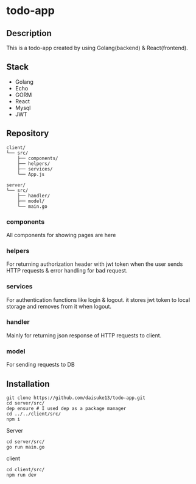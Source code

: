 # todo-app

## Description
This is a todo-app created by using Golang(backend) & React(frontend).

## Stack
- Golang
- Echo
- GORM
- React
- Mysql
- JWT

## Repository
```
client/
└── src/
    ├── components/
    ├── helpers/
    ├── services/
    └── App.js

server/
└── src/
    ├── handler/
    ├── model/
    └── main.go
```
### components
All components for showing pages are here
### helpers
For returning authorization header with jwt token when the user sends HTTP requests & error handling for bad request.
### services
For authentication functions like login & logout. it stores jwt token to local storage and removes from it when logout.
### handler
Mainly for returning json response of HTTP requests to client.
### model
For sending requests to DB


## Installation
```
git clone https://github.com/daisuke13/todo-app.git
cd server/src/
dep ensure # I used dep as a package manager
cd ../../client/src/
npm i
```
Server
```
cd server/src/
go run main.go
```
client
```
cd client/src/
npm run dev
```